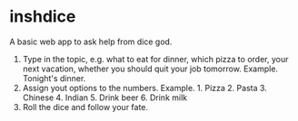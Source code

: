 # inshdice
A basic web app to ask help from dice god.

1. Type in the topic, e.g. what to eat for dinner, which pizza to order, your next vacation, whether you should quit your job tomorrow.
   Example. Tonight's dinner.
3. Assign yout options to the numbers.
   Example. 1. Pizza
            2. Pasta
            3. Chinese
            4. Indian
            5. Drink beer
            6. Drink milk
4. Roll the dice and follow your fate. 
